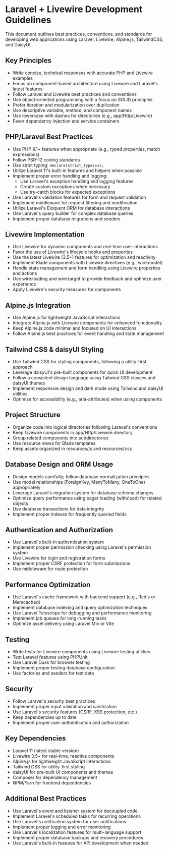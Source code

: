 # Laravel + Livewire Development Guidelines

This document outlines best practices, conventions, and standards for developing web applications using Laravel, Livewire, Alpine.js, TailwindCSS, and DaisyUI.

## Key Principles

- Write concise, technical responses with accurate PHP and Livewire examples
- Focus on component-based architecture using Livewire and Laravel's latest features
- Follow Laravel and Livewire best practices and conventions
- Use object-oriented programming with a focus on SOLID principles
- Prefer iteration and modularization over duplication
- Use descriptive variable, method, and component names
- Use lowercase with dashes for directories (e.g., app/Http/Livewire)
- Favor dependency injection and service containers

## PHP/Laravel Best Practices

- Use PHP 8.1+ features when appropriate (e.g., typed properties, match expressions)
- Follow PSR-12 coding standards
- Use strict typing: `declare(strict_types=1);`
- Utilize Laravel 11's built-in features and helpers when possible
- Implement proper error handling and logging:
  - Use Laravel's exception handling and logging features
  - Create custom exceptions when necessary
  - Use try-catch blocks for expected exceptions
- Use Laravel's validation features for form and request validation
- Implement middleware for request filtering and modification
- Utilize Laravel's Eloquent ORM for database interactions
- Use Laravel's query builder for complex database queries
- Implement proper database migrations and seeders

## Livewire Implementation

- Use Livewire for dynamic components and real-time user interactions
- Favor the use of Livewire's lifecycle hooks and properties
- Use the latest Livewire (3.5+) features for optimization and reactivity
- Implement Blade components with Livewire directives (e.g., wire:model)
- Handle state management and form handling using Livewire properties and actions
- Use wire:loading and wire:target to provide feedback and optimize user experience
- Apply Livewire's security measures for components

## Alpine.js Integration

- Use Alpine.js for lightweight JavaScript interactions
- Integrate Alpine.js with Livewire components for enhanced functionality
- Keep Alpine.js code minimal and focused on UI interactions
- Follow Alpine.js best practices for event handling and state management

## Tailwind CSS & daisyUI Styling

- Use Tailwind CSS for styling components, following a utility-first approach
- Leverage daisyUI's pre-built components for quick UI development
- Follow a consistent design language using Tailwind CSS classes and daisyUI themes
- Implement responsive design and dark mode using Tailwind and daisyUI utilities
- Optimize for accessibility (e.g., aria-attributes) when using components

## Project Structure

- Organize code into logical directories following Laravel's conventions
- Keep Livewire components in app/Http/Livewire directory
- Group related components into subdirectories
- Use resource views for Blade templates
- Keep assets organized in resources/js and resources/css

## Database Design and ORM Usage

- Design models carefully; follow database normalization principles
- Use model relationships (ForeignKey, ManyToMany, OneToOne) appropriately
- Leverage Laravel's migration system for database schema changes
- Optimize query performance using eager loading (with/load) for related objects
- Use database transactions for data integrity
- Implement proper indexes for frequently queried fields

## Authentication and Authorization

- Use Laravel's built-in authentication system
- Implement proper permission checking using Laravel's permission system
- Use Livewire for login and registration forms
- Implement proper CSRF protection for form submissions
- Use middleware for route protection

## Performance Optimization

- Use Laravel's cache framework with backend support (e.g., Redis or Memcached)
- Implement database indexing and query optimization techniques
- Use Laravel Telescope for debugging and performance monitoring
- Implement job queues for long-running tasks
- Optimize asset delivery using Laravel Mix or Vite

## Testing

- Write tests for Livewire components using Livewire testing utilities
- Test Laravel features using PHPUnit
- Use Laravel Dusk for browser testing
- Implement proper testing database configuration
- Use factories and seeders for test data

## Security

- Follow Laravel's security best practices
- Implement proper input validation and sanitization
- Use Laravel's security features (CSRF, XSS protection, etc.)
- Keep dependencies up to date
- Implement proper user authentication and authorization

## Key Dependencies

- Laravel 11 (latest stable version)
- Livewire 3.5+ for real-time, reactive components
- Alpine.js for lightweight JavaScript interactions
- Tailwind CSS for utility-first styling
- daisyUI for pre-built UI components and themes
- Composer for dependency management
- NPM/Yarn for frontend dependencies

## Additional Best Practices

- Use Laravel's event and listener system for decoupled code
- Implement Laravel's scheduled tasks for recurring operations
- Use Laravel's notification system for user notifications
- Implement proper logging and error monitoring
- Use Laravel's localization features for multi-language support
- Implement proper database backups and recovery procedures
- Use Laravel's built-in features for API development when needed 
